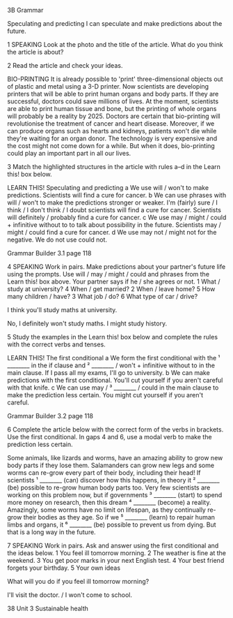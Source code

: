 3B Grammar

Speculating and predicting
I can speculate and make predictions about the future.

1 SPEAKING Look at the photo and the title of the article. What do you think the article is about?

2 Read the article and check your ideas.

BIO-PRINTING
It is already possible to 'print' three-dimensional objects out of plastic and metal using a 3-D printer. Now scientists are developing printers that will be able to print human organs and body parts. If they are successful, doctors could save millions of lives. At the moment, scientists are able to print human tissue and bone, but the printing of whole organs will probably be a reality by 2025. Doctors are certain that bio-printing will revolutionise the treatment of cancer and heart disease. Moreover, if we can produce organs such as hearts and kidneys, patients won't die while they're waiting for an organ donor. The technology is very expensive and the cost might not come down for a while. But when it does, bio-printing could play an important part in all our lives.

3 Match the highlighted structures in the article with rules a–d in the Learn this! box below.

LEARN THIS! Speculating and predicting
a We use will / won't to make predictions.
Scientists will find a cure for cancer.
b We can use phrases with will / won't to make the predictions stronger or weaker.
I'm (fairly) sure / I think / I don't think / I doubt scientists will find a cure for cancer.
Scientists will definitely / probably find a cure for cancer.
c We use may / might / could + infinitive without to to talk about possibility in the future.
Scientists may / might / could find a cure for cancer.
d We use may not / might not for the negative. We do not use could not.

Grammar Builder 3.1 page 118

4 SPEAKING Work in pairs. Make predictions about your partner's future life using the prompts. Use will / may / might / could and phrases from the Learn this! box above. Your partner says if he / she agrees or not.
1 What / study at university? 4 When / get married?
2 When / leave home? 5 How many children / have?
3 What job / do? 6 What type of car / drive?

I think you'll study maths at university.

No, I definitely won't study maths. I might study history.

5 Study the examples in the Learn this! box below and complete the rules with the correct verbs and tenses.

LEARN THIS! The first conditional
a We form the first conditional with the ¹ ________ in the if clause and ² ________ / won't + infinitive without to in the main clause.
If I pass all my exams, I'll go to university.
b We can make predictions with the first conditional.
You'll cut yourself if you aren't careful with that knife.
c We can use may / ³ ________ / could in the main clause to make the prediction less certain.
You might cut yourself if you aren't careful.

Grammar Builder 3.2 page 118

6 Complete the article below with the correct form of the verbs in brackets. Use the first conditional. In gaps 4 and 6, use a modal verb to make the prediction less certain.

Some animals, like lizards and worms, have an amazing ability to grow new body parts if they lose them. Salamanders can grow new legs and some worms can re-grow every part of their body, including their head! If scientists ¹ ________ (can) discover how this happens, in theory it ² ________ (be) possible to re-grow human body parts too. Very few scientists are working on this problem now, but if governments ³ ________ (start) to spend more money on research, then this dream ⁴ ________ (become) a reality. Amazingly, some worms have no limit on lifespan, as they continually re-grow their bodies as they age. So if we ⁵ ________ (learn) to repair human limbs and organs, it ⁶ ________ (be) possible to prevent us from dying. But that is a long way in the future.

7 SPEAKING Work in pairs. Ask and answer using the first conditional and the ideas below.
1 You feel ill tomorrow morning.
2 The weather is fine at the weekend.
3 You get poor marks in your next English test.
4 Your best friend forgets your birthday.
5 Your own ideas

What will you do if you feel ill tomorrow morning?

I'll visit the doctor. / I won't come to school.

38 Unit 3 Sustainable health